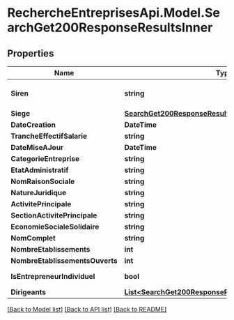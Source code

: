 # RechercheEntreprisesApi.Model.SearchGet200ResponseResultsInner

## Properties

Name | Type | Description | Notes
------------ | ------------- | ------------- | -------------
**Siren** | **string** | le numéro unique de l&#39;entreprise | [optional] 
**Siege** | [**SearchGet200ResponseResultsInnerSiege**](SearchGet200ResponseResultsInnerSiege.md) |  | [optional] 
**DateCreation** | **DateTime** |  | [optional] 
**TrancheEffectifSalarie** | **string** |  | [optional] 
**DateMiseAJour** | **DateTime** |  | [optional] 
**CategorieEntreprise** | **string** |  | [optional] 
**EtatAdministratif** | **string** |  | [optional] 
**NomRaisonSociale** | **string** |  | [optional] 
**NatureJuridique** | **string** |  | [optional] 
**ActivitePrincipale** | **string** |  | [optional] 
**SectionActivitePrincipale** | **string** |  | [optional] 
**EconomieSocialeSolidaire** | **string** |  | [optional] 
**NomComplet** | **string** |  | [optional] 
**NombreEtablissements** | **int** |  | [optional] 
**NombreEtablissementsOuverts** | **int** |  | [optional] 
**IsEntrepreneurIndividuel** | **bool** | Entreprises individuelles | [optional] 
**Dirigeants** | [**List&lt;SearchGet200ResponseResultsInnerDirigeantsInner&gt;**](SearchGet200ResponseResultsInnerDirigeantsInner.md) |  | [optional] 

[[Back to Model list]](../README.md#documentation-for-models) [[Back to API list]](../README.md#documentation-for-api-endpoints) [[Back to README]](../README.md)

